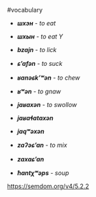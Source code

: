 #vocabulary
- **_шхэн_** - _to eat_
- **_шхын_** - _to eat Y_

- **_bzajn_** - _to lick_
- **_ɕʼafən_** - _to suck_
- **_ʁanəɕkʼʷən_** - _to chew_
- **_ʁʷən_** - _to gnaw_
- **_jaʁaxən_** - _to swollow_
- **_jaʁaɬataxən_**
- **_jaqʷəxən_**
- **_zaʔəɕʼan_** - _to mix_
- **_zaxaɕʼan_**

- **_ħantχʷəps_** - _soup_

https://semdom.org/v4/5.2.2